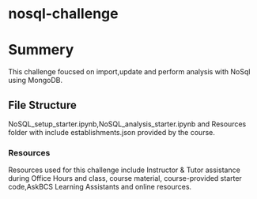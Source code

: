 # nosql-challenge

# Summery 

This challenge foucsed on import,update and perform analysis with NoSql using MongoDB.

## File Structure

NoSQL_setup_starter.ipynb,NoSQL_analysis_starter.ipynb and Resources folder 
with include establishments.json provided by the course.

### Resources

Resources used for this challenge include Instructor & Tutor assistance during Office Hours and class, 
course material, course-provided starter code,AskBCS Learning Assistants and online resources.
